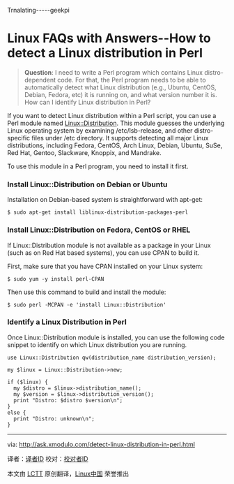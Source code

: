 Trnalating-----geekpi

Linux FAQs with Answers--How to detect a Linux distribution in Perl
================================================================================
> **Question**: I need to write a Perl program which contains Linux distro-dependent code. For that, the Perl program needs to be able to automatically detect what Linux distribution (e.g., Ubuntu, CentOS, Debian, Fedora, etc) it is running on, and what version number it is. How can I identify Linux distribution in Perl? 

If you want to detect Linux distribution within a Perl script, you can use a Perl module named [Linux::Distribution][1]. This module guesses the underlying Linux operating system by examining /etc/lsb-release, and other distro-specific files under /etc directory. It supports detecting all major Linux distributions, including Fedora, CentOS, Arch Linux, Debian, Ubuntu, SuSe, Red Hat, Gentoo, Slackware, Knoppix, and Mandrake.

To use this module in a Perl program, you need to install it first.

### Install Linux::Distribution on Debian or Ubuntu ###

Installation on Debian-based system is straightforward with apt-get:

    $ sudo apt-get install liblinux-distribution-packages-perl 

### Install Linux::Distribution on Fedora, CentOS or RHEL ###

If Linux::Distribution module is not available as a package in your Linux (such as on Red Hat based systems), you can use CPAN to build it.

First, make sure that you have CPAN installed on your Linux system:

    $ sudo yum -y install perl-CPAN 

Then use this command to build and install the module:

    $ sudo perl -MCPAN -e 'install Linux::Distribution' 

### Identify a Linux Distribution in Perl ###

Once Linux::Distribution module is installed, you can use the following code snippet to identify on which Linux distribution you are running.

    use Linux::Distribution qw(distribution_name distribution_version);
     
    my $linux = Linux::Distribution->new;
     
    if ($linux) {
      my $distro = $linux->distribution_name();
      my $version = $linux->distribution_version();
      print "Distro: $distro $version\n";
    }
    else {
      print "Distro: unknown\n";
    }

--------------------------------------------------------------------------------

via: http://ask.xmodulo.com/detect-linux-distribution-in-perl.html

译者：[译者ID](https://github.com/译者ID)
校对：[校对者ID](https://github.com/校对者ID)

本文由 [LCTT](https://github.com/LCTT/TranslateProject) 原创翻译，[Linux中国](http://linux.cn/) 荣誉推出

[1]:https://metacpan.org/pod/Linux::Distribution